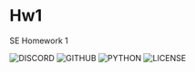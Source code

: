 # Hw1
SE Homework 1


![DISCORD](https://img.shields.io/badge/Discord-7289DA?style=for-the-badge&logo=discord&logoColor=white)
![GITHUB](https://img.shields.io/badge/GitHub-100000?style=for-the-badge&logo=github&logoColor=white)
![PYTHON](https://img.shields.io/badge/Python-3776AB?style=for-the-badge&logo=python&logoColor=white)
![LICENSE](https://img.shields.io/github/license/Devesh/Hw1.svg)

